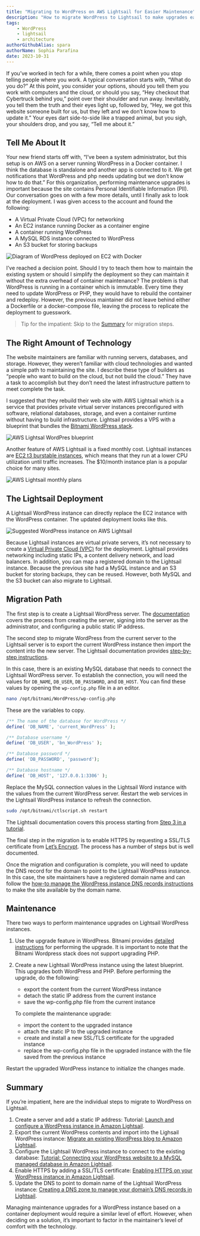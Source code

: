 ```yaml
---
title: "Migrating to WordPress on AWS Lightsail for Easier Maintenance"
description: "How to migrate WordPress to Lightsail to make upgrades easier for maintainers."
tags:
    - WordPress
    - lightsail
    - architecture
authorGithubAlias: spara
authorName: Sophia Parafina
date: 2023-10-31
---
```


If you’ve worked in tech for a while, there comes a point when you stop telling people where you work. A typical conversation starts with, “What do you do?” At this point, you consider your options, should you tell them you work with computers and the cloud, or should you say, “Hey checkout that Cybertruck behind you,” point over their shoulder and run away. Inevitably, you tell them the truth and their eyes light up, followed by, “Hey, we got this website someone built for us, but they left and we don’t know how to update it.” Your eyes dart side-to-side like a trapped animal, but you sigh, your shoulders drop, and you say, “Tell me about it.”

## Tell Me About It

Your new friend starts off with, “I’ve been a system administrator, but this setup is on AWS on a server running WordPress in a Docker container. I think the database is standalone and another app is connected to it. We get notifications that WordPress and php needs updating but we don’t know how to do that.” For this organization, performing maintenance upgrades is important because the site contains Personal Identifiable Information (PII). Our conversation goes on with a few more details, until I finally ask to look at the deployment. I was given access to the account and found the following:

- A Virtual Private Cloud (VPC) for networking
- An EC2 instance running Docker as a container engine
- A container running WordPress
- A MySQL RDS instance connected to WordPress
- An S3 bucket for storing backups

![Diagram of WordPress deployed on EC2 with Docker](./images/old-architecture.png)

I’ve reached a decision point. Should I try to teach them how to maintain the existing system or should I simplify the deployment so they can maintain it without the extra overhead of container maintenance? The problem is that WordPress is running in a container which is immutable. Every time they need to update WordPress or PHP, they would have to rebuild the container and redeploy. However, the previous maintainer did not leave behind either a Dockerfile or a docker-compose file, leaving the process to replicate the deployment to guesswork.

> Tip for the impatient: Skip to the [Summary](#summary) for migration steps.

## The Right Amount of Technology

The website maintainers are familiar with running servers, databases, and storage. However, they weren’t familiar with cloud technologies and wanted a simple path to maintaining the site. I describe these type of builders as “people who want to build on the cloud, but not build the cloud.” They have a task to accomplish but they don’t need the latest infrastructure pattern to meet complete the task.

I suggested that they rebuild their web site with AWS Lightsail which is a service that provides private virtual server instances preconfigured with software, relational databases, storage, and even a container runtime without having to build infrastructure. Lightsail provides a VPS with a blueprint that bundles the [Bitnami WordPress stack](https://bitnami.com/stack/WordPress).

![AWS Lightsal WordPres blueprint](./images/lightsail-1.png)

Another feature of AWS Lightsail is a fixed monthly cost. Lightsail instances are [EC2 t3 burstable instances](https://aws.amazon.com/ec2/instance-types/t3/?sc_channel=el&sc_campaign=post&sc_content=microservices-with-aws-cloud9-and-lightsail&sc_geo=mult&sc_country=mult&sc_outcome=acq), which means that they run at a lower CPU utilization until traffic increases. The $10/month instance plan is a popular choice for many sites.

![AWS Lightsail monthly plans](./images/lightsail-2.png)

## The Lightsail Deployment

A Lightsail WordPress instance can directly replace the EC2 instance with the WordPress container. The updated deployment looks like this.

![Suggested WordPress instance on AWS Lightsail](./images/new-architecture.png)

Because Lightsail instances are virtual private servers, it’s not necessary to create a [Virtual Private Cloud (VPC)](https://aws.amazon.com/vpc/?sc_channel=el&sc_campaign=post&sc_content=microservices-with-aws-cloud9-and-lightsail&sc_geo=mult&sc_country=mult&sc_outcome=acq) for the deployment. Lightsail provides networking including static IPs, a content delivery network, and load balancers. In addition, you can map a registered domain to the Lightsail instance. Because the previous site had a MySQL instance and an S3 bucket for storing backups, they can be reused. However, both MySQL and the S3 bucket can also migrate to Lightsail. 

## Migration Path

The first step is to create a Lightsail WordPress server. The [documentation](https://lightsail.aws.amazon.com/ls/docs/en_us/articles/amazon-lightsail-tutorial-launching-and-configuring-WordPress?sc_channel=el&sc_campaign=post&sc_content=microservices-with-aws-cloud9-and-lightsail&sc_geo=mult&sc_country=mult&sc_outcome=acq) covers the process from creating the server, signing into the server as the administrator, and configuring a public static IP address.

The second step to migrate WordPress from the current server to the Lightsail server is to export the current WordPress instance then import the content into the new server. The Lightsail documentation provides [step-by-step instructions](https://lightsail.aws.amazon.com/ls/docs/en_us/articles/migrate-your-WordPress-blog-to-amazon-lightsail?sc_channel=el&sc_campaign=post&sc_content=microservices-with-aws-cloud9-and-lightsail&sc_geo=mult&sc_country=mult&sc_outcome=acq).

In this case, there is an existing MySQL database that needs to connect the Lightsail WordPress server. To establish the connection, you will need the values for `DB_NAME`, `DB_USER`, `DB_PASSWORD`, and `DB_HOST`. You can find these values by opening the `wp-config.php` file in a an editor.

```bash
nano /opt/bitnami/WordPress/wp-config.php
```

These are the variables to copy.

```php
/** The name of the database for WordPress */
define( 'DB_NAME', 'current_WordPress' );

/** Database username */
define( 'DB_USER', 'bn_WordPress' );

/** Database password */
define( 'DB_PASSWORD', 'password');

/** Database hostname */
define( 'DB_HOST', '127.0.0.1:3306' );
```

Replace the MySQL connection values in the Lightsail Word instance with the values from the current WordPress server. Restart the web services in the Lightsail WordPress instance to refresh the connection.

```bash
sudo /opt/bitnami/ctlscript.sh restart
```

The Lightsali documentation covers this process starting from [Step 3 in a tutorial](https://lightsail.aws.amazon.com/ls/docs/en_us/articles/amazon-lightsail-connect-WordPress-to-mysql-managed-database?sc_channel=el&sc_campaign=post&sc_content=microservices-with-aws-cloud9-and-lightsail&sc_geo=mult&sc_country=mult&sc_outcome=acq).

The final step in the migration is to enable HTTPS by requesting a SSL/TLS certificate from [Let’s Encrypt](https://letsencrypt.org/about/). The process has a number of steps but is well documented.

Once the migration and configuration is complete, you will need to update the DNS record for the domain to point to the Lightsail WordPress instance. In this case, the site maintainers have a registered domain name and can follow the [how-to manage the WordPress instance DNS records instructions](https://lightsail.aws.amazon.com/ls/docs/en_us/articles/lightsail-how-to-create-dns-entry?sc_channel=el&sc_campaign=post&sc_content=microservices-with-aws-cloud9-and-lightsail&sc_geo=mult&sc_country=mult&sc_outcome=acq) to make the site available by the domain name.


## Maintenance

There two ways to perform maintenance upgrades on Lightsail WordPress instances. 

1. Use the upgrade feature in WordPress. Bitnami provides [detailed instructions](https://docs.bitnami.com/aws/apps/wordpress/administration/upgrade/) for performing the upgrade. It is important to note that the Bitnami Wordpress stack does not support upgrading PHP.
2. Create a new Lightsail WordPress instance using the latest blueprint. This upgrades both WordPress and PHP. Before performing the upgrade, do the following:

    - export the content from the current WordPress instance
    - detach the static IP address from the current instance
    - save the wp-config.php file from the current instance

    To complete the maintenance upgrade:

    - import the content to the upgraded instance
    - attach the static IP to the upgraded instance
    - create and install a new SSL/TLS certificate for the upgraded instance
    - replace the wp-config.php file in the upgraded instance with the file saved from the previous instance

Restart the upgraded WordPress instance to initialize the changes made.

## Summary

If you’re impatient, here are the individual steps to migrate to WordPress on Lightsail.

1. Create a server and add a static IP address: Tutorial: [Launch and configure a WordPress instance in Amazon Lightsail](https://lightsail.aws.amazon.com/ls/docs/en_us/articles/amazon-lightsail-tutorial-launching-and-configuring-WordPress?sc_channel=el&sc_campaign=post&sc_content=microservices-with-aws-cloud9-and-lightsail&sc_geo=mult&sc_country=mult&sc_outcome=acq).
2. Export the current WordPress contents and import into the Lighsail WordPress instance: [Migrate an existing WordPress blog to Amazon Lightsail](https://lightsail.aws.amazon.com/ls/docs/en_us/articles/migrate-your-WordPress-blog-to-amazon-lightsail?sc_channel=el&sc_campaign=post&sc_content=microservices-with-aws-cloud9-and-lightsail&sc_geo=mult&sc_country=mult&sc_outcome=acq).
3. Configure the Lightsail WordPress instance to connect to the existing database: [Tutorial: Connecting your WordPress website to a MySQL managed database in Amazon Lightsail](https://lightsail.aws.amazon.com/ls/docs/en_us/articles/amazon-lightsail-connect-WordPress-to-mysql-managed-database?sc_channel=el&sc_campaign=post&sc_content=microservices-with-aws-cloud9-and-lightsail&sc_geo=mult&sc_country=mult&sc_outcome=acq).
4. Enable HTTPS by adding a SSL/TLS certificate: [Enabling HTTPS on your WordPress instance in Amazon Lightsail](https://lightsail.aws.amazon.com/ls/docs/en_us/articles/amazon-lightsail-enabling-https-on-WordPress?sc_channel=el&sc_campaign=post&sc_content=microservices-with-aws-cloud9-and-lightsail&sc_geo=mult&sc_country=mult&sc_outcome=acq).
5. Update the DNS to point to domain name of the Lightsail WordPress instance: [Creating a DNS zone to manage your domain’s DNS records in Lightsail](https://lightsail.aws.amazon.com/ls/docs/en_us/articles/lightsail-how-to-create-dns-entry?sc_channel=el&sc_campaign=post&sc_content=microservices-with-aws-cloud9-and-lightsail&sc_geo=mult&sc_country=mult&sc_outcome=acq).

Managing maintenance upgrades for a WordPress instance based on a container deployment would require a similar level of effort. However, when deciding on a solution, it’s important to factor in the maintainer’s level of comfort with the technology.